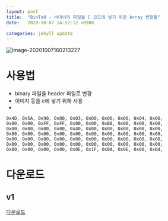 ```yaml
---
layout: post
title:  "BinToH - 바이너리 파일을 C 코드에 넣기 위한 Array 변환툴"
date:   2020-10-07 14:52:12 +0900

categories: jekyll update
--- 
```

![image-20201007160213227]({{site.url}}/{{site.baseurl}}/imgs/bintoh.assets/image-20201007160213227.png)





# 사용법



- binary 파일을 header 파일로 변경
- 이미지 등을 c에 넣기 위해 사용
- 

```
0x4D, 0x5A, 0x90, 0x00, 0x03, 0x00, 0x00, 0x00, 0x04, 0x00, 
0x00, 0x00, 0xFF, 0xFF, 0x00, 0x00, 0xB8, 0x00, 0x00, 0x00, 
0x00, 0x00, 0x00, 0x00, 0x40, 0x00, 0x00, 0x00, 0x00, 0x00, 
0x00, 0x00, 0x00, 0x00, 0x00, 0x00, 0x00, 0x00, 0x00, 0x00, 
0x00, 0x00, 0x00, 0x00, 0x00, 0x00, 0x00, 0x00, 0x00, 0x00, 
0x00, 0x00, 0x00, 0x00, 0x00, 0x00, 0x00, 0x00, 0x00, 0x00, 
0x80, 0x00, 0x00, 0x00, 0x0E, 0x1F, 0xBA, 0x0E, 0x00, 0xB4, 
```





# 다운로드

## v1

[다운로드]({{site.url}}/{{site.baseurl}}/download/bintoh_v1.zip)

